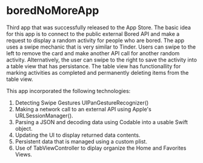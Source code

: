 # boredNoMoreApp
Third app that was successfully released to the App Store. The basic idea for this app is to connect to the public external Bored API and make a request to display a random activity for people who are bored. The app uses a swipe mechanic that is very similar to Tinder. Users can swipe to the left to remove the card and make another API call for another random activity. Alternatively, the user can swipe to the right to save the activity into a table view that has persistance. The table view has functionallity for marking activities as completed and permanently deleting items from the table view.

This app incorporated the following technologies:
1. Detecting Swipe Gestures UIPanGestureRecognizer()
2. Making a network call to an external API using Apple's URLSessionManager().
3. Parsing a JSON and decoding data using Codable into a usable Swift object.
4. Updating the UI to display returned data contents.
5. Persistent data that is managed using a custom plist.
6. Use of TabViewController to diplay organize the Home and Favorites Views.
